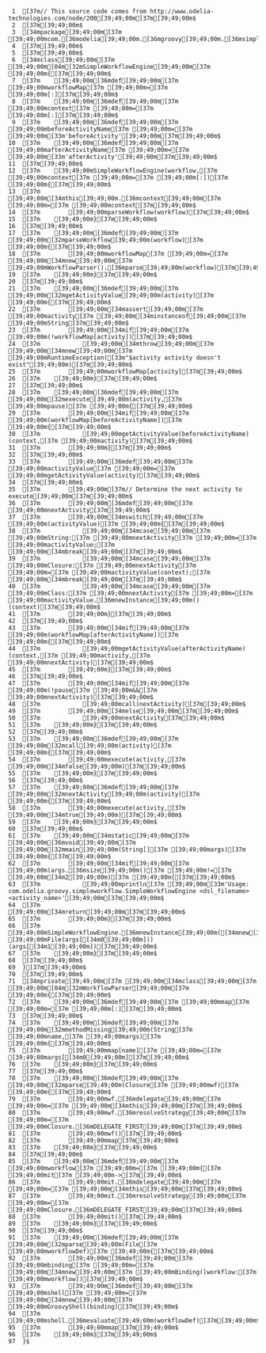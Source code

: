      1	[37m// This source code comes from http://www.odelia-technologies.com/node/200[39;49;00m[37m[39;49;00m$
     2	[37m[39;49;00m$
     3	[34mpackage[39;49;00m[37m [39;49;00mcom.[36modelia[39;49;00m.[36mgroovy[39;49;00m.[36msimpleworkflow[39;49;00m[37m[39;49;00m$
     4	[37m[39;49;00m$
     5	[37m[39;49;00m$
     6	[34mclass[39;49;00m[37m [39;49;00m[04m[32mSimpleWorkflowEngine[39;49;00m[37m [39;49;00m{[37m[39;49;00m$
     7	[37m    [39;49;00m[36mdef[39;49;00m[37m [39;49;00mworkflowMap[37m [39;49;00m=[37m [39;49;00m[:][37m[39;49;00m$
     8	[37m    [39;49;00m[36mdef[39;49;00m[37m [39;49;00mcontext[37m [39;49;00m=[37m [39;49;00m[:][37m[39;49;00m$
     9	[37m    [39;49;00m[36mdef[39;49;00m[37m [39;49;00mbeforeActivityName[37m [39;49;00m=[37m [39;49;00m[33m'beforeActivity'[39;49;00m[37m[39;49;00m$
    10	[37m    [39;49;00m[36mdef[39;49;00m[37m [39;49;00mafterActivityName[37m [39;49;00m=[37m [39;49;00m[33m'afterActivity'[39;49;00m[37m[39;49;00m$
    11	[37m[39;49;00m$
    12	[37m    [39;49;00mSimpleWorkflowEngine(workflow,[37m [39;49;00mcontext[37m [39;49;00m=[37m [39;49;00m[:])[37m [39;49;00m{[37m[39;49;00m$
    13	[37m        [39;49;00m[34mthis[39;49;00m.[36mcontext[39;49;00m[37m [39;49;00m=[37m [39;49;00mcontext[37m[39;49;00m$
    14	[37m        [39;49;00mparseWorkflow(workflow)[37m[39;49;00m$
    15	[37m    [39;49;00m}[37m[39;49;00m$
    16	[37m[39;49;00m$
    17	[37m    [39;49;00m[36mdef[39;49;00m[37m [39;49;00m[32mparseWorkflow[39;49;00m(workflow)[37m [39;49;00m{[37m[39;49;00m$
    18	[37m        [39;49;00mworkflowMap[37m [39;49;00m=[37m [39;49;00m[34mnew[39;49;00m[37m [39;49;00mWorkflowParser().[36mparse[39;49;00m(workflow)[37m[39;49;00m$
    19	[37m    [39;49;00m}[37m[39;49;00m$
    20	[37m[39;49;00m$
    21	[37m    [39;49;00m[36mdef[39;49;00m[37m [39;49;00m[32mgetActivityValue[39;49;00m(activity)[37m [39;49;00m{[37m[39;49;00m$
    22	[37m        [39;49;00m[34massert[39;49;00m[37m [39;49;00mactivity[37m [39;49;00m[34minstanceof[39;49;00m[37m [39;49;00mString[37m[39;49;00m$
    23	[37m        [39;49;00m[34mif[39;49;00m[37m [39;49;00m(!workflowMap[activity])[37m[39;49;00m$
    24	[37m            [39;49;00m[34mthrow[39;49;00m[37m [39;49;00m[34mnew[39;49;00m[37m [39;49;00mRuntimeException([33m"$activity activity doesn't exist"[39;49;00m)[37m[39;49;00m$
    25	[37m        [39;49;00mworkflowMap[activity][37m[39;49;00m$
    26	[37m    [39;49;00m}[37m[39;49;00m$
    27	[37m[39;49;00m$
    28	[37m    [39;49;00m[36mdef[39;49;00m[37m [39;49;00m[32mexecute[39;49;00m(activity,[37m [39;49;00mpause)[37m [39;49;00m{[37m[39;49;00m$
    29	[37m        [39;49;00m[34mif[39;49;00m[37m [39;49;00m(workflowMap[beforeActivityName])[37m [39;49;00m{[37m[39;49;00m$
    30	[37m            [39;49;00mgetActivityValue(beforeActivityName)(context,[37m [39;49;00mactivity)[37m[39;49;00m$
    31	[37m        [39;49;00m}[37m[39;49;00m$
    32	[37m[39;49;00m$
    33	[37m        [39;49;00m[36mdef[39;49;00m[37m [39;49;00mactivityValue[37m [39;49;00m=[37m [39;49;00mgetActivityValue(activity)[37m[39;49;00m$
    34	[37m[39;49;00m$
    35	[37m        [39;49;00m[37m// Determine the next activity to execute[39;49;00m[37m[39;49;00m$
    36	[37m        [39;49;00m[36mdef[39;49;00m[37m [39;49;00mnextActivity[37m[39;49;00m$
    37	[37m        [39;49;00m[34mswitch[39;49;00m[37m [39;49;00m(activityValue)[37m [39;49;00m{[37m[39;49;00m$
    38	[37m            [39;49;00m[34mcase[39;49;00m[37m [39;49;00mString:[37m [39;49;00mnextActivity[37m [39;49;00m=[37m [39;49;00mactivityValue;[37m [39;49;00m[34mbreak[39;49;00m[37m[39;49;00m$
    39	[37m            [39;49;00m[34mcase[39;49;00m[37m [39;49;00mClosure:[37m [39;49;00mnextActivity[37m [39;49;00m=[37m [39;49;00mactivityValue(context);[37m [39;49;00m[34mbreak[39;49;00m[37m[39;49;00m$
    40	[37m            [39;49;00m[34mcase[39;49;00m[37m [39;49;00mClass:[37m [39;49;00mnextActivity[37m [39;49;00m=[37m [39;49;00mactivityValue.[36mnewInstance[39;49;00m()(context)[37m[39;49;00m$
    41	[37m        [39;49;00m}[37m[39;49;00m$
    42	[37m[39;49;00m$
    43	[37m        [39;49;00m[34mif[39;49;00m[37m [39;49;00m(workflowMap[afterActivityName])[37m [39;49;00m{[37m[39;49;00m$
    44	[37m            [39;49;00mgetActivityValue(afterActivityName)(context,[37m [39;49;00mactivity,[37m [39;49;00mnextActivity)[37m[39;49;00m$
    45	[37m        [39;49;00m}[37m[39;49;00m$
    46	[37m[39;49;00m$
    47	[37m        [39;49;00m[34mif[39;49;00m[37m [39;49;00m(!pause[37m [39;49;00m&&[37m [39;49;00mnextActivity)[37m[39;49;00m$
    48	[37m            [39;49;00mcall(nextActivity)[37m[39;49;00m$
    49	[37m        [39;49;00m[34melse[39;49;00m[37m[39;49;00m$
    50	[37m            [39;49;00mnextActivity[37m[39;49;00m$
    51	[37m    [39;49;00m}[37m[39;49;00m$
    52	[37m[39;49;00m$
    53	[37m    [39;49;00m[36mdef[39;49;00m[37m [39;49;00m[32mcall[39;49;00m(activity)[37m [39;49;00m{[37m[39;49;00m$
    54	[37m        [39;49;00mexecute(activity,[37m [39;49;00m[34mfalse[39;49;00m)[37m[39;49;00m$
    55	[37m    [39;49;00m}[37m[39;49;00m$
    56	[37m[39;49;00m$
    57	[37m    [39;49;00m[36mdef[39;49;00m[37m [39;49;00m[32mnextActivity[39;49;00m(activity)[37m [39;49;00m{[37m[39;49;00m$
    58	[37m        [39;49;00mexecute(activity,[37m [39;49;00m[34mtrue[39;49;00m)[37m[39;49;00m$
    59	[37m    [39;49;00m}[37m[39;49;00m$
    60	[37m[39;49;00m$
    61	[37m    [39;49;00m[34mstatic[39;49;00m[37m [39;49;00m[36mvoid[39;49;00m[37m [39;49;00m[32mmain[39;49;00m(String[][37m [39;49;00margs)[37m [39;49;00m{[37m[39;49;00m$
    62	[37m        [39;49;00m[34mif[39;49;00m[37m [39;49;00m(args.[36msize[39;49;00m()[37m [39;49;00m!=[37m [39;49;00m[34m2[39;49;00m)[37m [39;49;00m{[37m[39;49;00m$
    63	[37m            [39;49;00mprintln[37m [39;49;00m[33m'Usage: com.odelia.groovy.simpleworkflow.SimpleWorkflowEngine <dsl_filename> <activity_name>'[39;49;00m[37m[39;49;00m$
    64	[37m            [39;49;00m[34mreturn[39;49;00m[37m[39;49;00m$
    65	[37m        [39;49;00m}[37m[39;49;00m$
    66	[37m        [39;49;00mSimpleWorkflowEngine.[36mnewInstance[39;49;00m([34mnew[39;49;00m[37m [39;49;00mFile(args[[34m0[39;49;00m]))(args[[34m1[39;49;00m])[37m[39;49;00m$
    67	[37m    [39;49;00m}[37m[39;49;00m$
    68	[37m[39;49;00m$
    69	}[37m[39;49;00m$
    70	[37m[39;49;00m$
    71	[34mprivate[39;49;00m[37m [39;49;00m[34mclass[39;49;00m[37m [39;49;00m[04m[32mWorkflowParser[39;49;00m[37m [39;49;00m{[37m[39;49;00m$
    72	[37m    [39;49;00m[36mdef[39;49;00m[37m [39;49;00mmap[37m [39;49;00m=[37m [39;49;00m[:][37m[39;49;00m$
    73	[37m[39;49;00m$
    74	[37m    [39;49;00m[36mdef[39;49;00m[37m [39;49;00m[32mmethodMissing[39;49;00m(String[37m [39;49;00mname,[37m [39;49;00margs)[37m [39;49;00m{[37m[39;49;00m$
    75	[37m        [39;49;00mmap[name][37m [39;49;00m=[37m [39;49;00margs[[34m0[39;49;00m][37m[39;49;00m$
    76	[37m    [39;49;00m}[37m[39;49;00m$
    77	[37m[39;49;00m$
    78	[37m    [39;49;00m[36mdef[39;49;00m[37m [39;49;00m[32mparse[39;49;00m(Closure[37m [39;49;00mwf)[37m [39;49;00m{[37m[39;49;00m$
    79	[37m        [39;49;00mwf.[36mdelegate[39;49;00m[37m [39;49;00m=[37m [39;49;00m[34mthis[39;49;00m[37m[39;49;00m$
    80	[37m        [39;49;00mwf.[36mresolveStrategy[39;49;00m[37m [39;49;00m=[37m [39;49;00mClosure.[36mDELEGATE_FIRST[39;49;00m[37m[39;49;00m$
    81	[37m        [39;49;00mwf()[37m[39;49;00m$
    82	[37m        [39;49;00mmap[37m[39;49;00m$
    83	[37m    [39;49;00m}[37m[39;49;00m$
    84	[37m[39;49;00m$
    85	[37m    [39;49;00m[36mdef[39;49;00m[37m [39;49;00mworkflow[37m [39;49;00m=[37m [39;49;00m{[37m [39;49;00mit[37m [39;49;00m->[37m[39;49;00m$
    86	[37m        [39;49;00mit.[36mdelegate[39;49;00m[37m [39;49;00m=[37m [39;49;00m[34mthis[39;49;00m[37m[39;49;00m$
    87	[37m        [39;49;00mit.[36mresolveStrategy[39;49;00m[37m [39;49;00m=[37m [39;49;00mClosure.[36mDELEGATE_FIRST[39;49;00m[37m[39;49;00m$
    88	[37m        [39;49;00mit()[37m[39;49;00m$
    89	[37m    [39;49;00m}[37m[39;49;00m$
    90	[37m[39;49;00m$
    91	[37m    [39;49;00m[36mdef[39;49;00m[37m [39;49;00m[32mparse[39;49;00m(File[37m [39;49;00mworkflowDef)[37m [39;49;00m{[37m[39;49;00m$
    92	[37m        [39;49;00m[36mdef[39;49;00m[37m [39;49;00mbinding[37m [39;49;00m=[37m [39;49;00m[34mnew[39;49;00m[37m [39;49;00mBinding([workflow:[37m [39;49;00mworkflow])[37m[39;49;00m$
    93	[37m        [39;49;00m[36mdef[39;49;00m[37m [39;49;00mshell[37m [39;49;00m=[37m [39;49;00m[34mnew[39;49;00m[37m [39;49;00mGroovyShell(binding)[37m[39;49;00m$
    94	[37m        [39;49;00mshell.[36mevaluate[39;49;00m(workflowDef)[37m[39;49;00m$
    95	[37m        [39;49;00mmap[37m[39;49;00m$
    96	[37m    [39;49;00m}[37m[39;49;00m$
    97	}$
